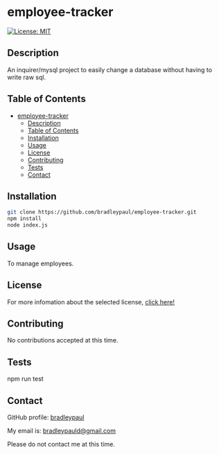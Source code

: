 # employee-tracker

[![License: MIT](https://img.shields.io/badge/License-MIT-yellow.svg)](https://opensource.org/licenses/MIT)

## Description

An inquirer/mysql project to easily change a database without having to write raw sql.

## Table of Contents

- [employee-tracker](#employee-tracker)
  - [Description](#description)
  - [Table of Contents](#table-of-contents)
  - [Installation](#installation)
  - [Usage](#usage)
  - [License](#license)
  - [Contributing](#contributing)
  - [Tests](#tests)
  - [Contact](#contact)

## Installation

```bash
git clone https://github.com/bradleypaul/employee-tracker.git
npm install
node index.js
```

## Usage

To manage employees.

## License

For more infomation about the selected license, [click here!](https://opensource.org/licenses/MIT)

## Contributing

No contributions accepted at this time.

## Tests

npm run test

## Contact

GitHub profile: [bradleypaul](https://github.com/bradleypaul)

My email is: [bradleypauld@gmail.com](mailto:bradleypauld@gmail.com)

Please do not contact me at this time.
